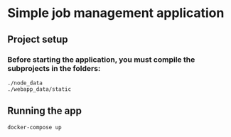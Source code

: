 # Simple job management application

## Project setup
### Before starting the application, you must compile the subprojects in the folders:
```
./node_data
./webapp_data/static
```

## Running the app
```bash
docker-compose up
```
